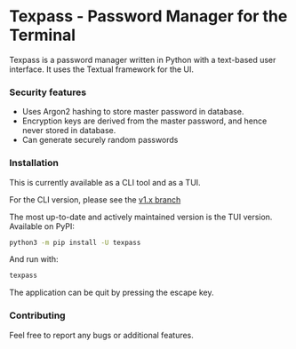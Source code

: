 # Texpass - Password Manager for the Terminal

Texpass is a password manager written in Python with a text-based user interface. It uses the Textual framework for the UI.

### Security features
- Uses Argon2 hashing to store master password in database.
- Encryption keys are derived from the master password, and hence never stored in database.
- Can generate securely random passwords

### Installation
This is currently available as a CLI tool and as a TUI.

For the CLI version, please see the [v1.x branch](https://github.com/Rinceri/password-manager/tree/v1.x)

The most up-to-date and actively maintained version is the TUI version. Available on PyPI:
```sh
python3 -m pip install -U texpass 
```
And run with:
```sh
texpass
```
The application can be quit by pressing the escape key.

### Contributing
Feel free to report any bugs or additional features.
